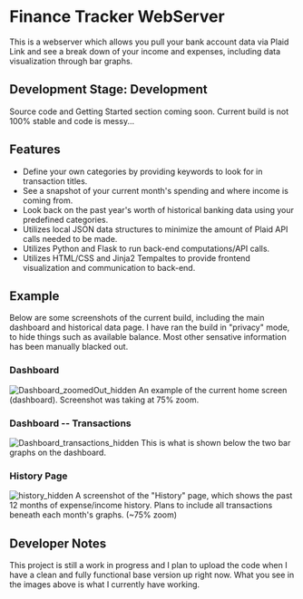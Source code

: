 # Finance Tracker WebServer
This is a webserver which allows you pull your bank account data via Plaid Link and see a break down of your income and expenses, including data visualization through bar graphs.

## Development Stage: Development

Source code and Getting Started section coming soon. Current build is not 100% stable and code is messy...

## Features
- Define your own categories by providing keywords to look for in transaction titles.
- See a snapshot of your current month's spending and where income is coming from.
- Look back on the past year's worth of historical banking data using your predefined categories.
- Utilizes local JSON data structures to minimize the amount of Plaid API calls needed to be made.
- Utilizes Python and Flask to run back-end computations/API calls.
- Utilizes HTML/CSS and Jinja2 Tempaltes to provide frontend visualization and communication to back-end. 

## Example
Below are some screenshots of the current build, including the main dashboard and historical data page.
I have ran the build in "privacy" mode, to hide things such as available balance. Most other sensative information has been manually blacked out.

### Dashboard
![Dashboard_zoomedOut_hidden](https://user-images.githubusercontent.com/55816533/137607154-317f3a0e-4cc2-4071-99b3-e5df97a86085.jpg)
An example of the current home screen (dashboard). Screenshot was taking at 75% zoom.

### Dashboard -- Transactions
![Dashboard_transactions_hidden](https://user-images.githubusercontent.com/55816533/137607159-a9758d8d-8f33-41a9-986d-76561c9c08e6.jpg)
This is what is shown below the two bar graphs on the dashboard.

### History Page
![history_hidden](https://user-images.githubusercontent.com/55816533/137612725-7486f3ed-bba6-472a-bd1f-5c4cc2227bce.jpg)
A screenshot of the "History" page, which shows the past 12 months of expense/income history. Plans to include all transactions beneath each month's graphs. (~75% zoom)


## Developer Notes
This project is still a work in progress and I plan to upload the code when I have a clean and fully functional base version up right now. What you see in the images above is what I currently have working.

